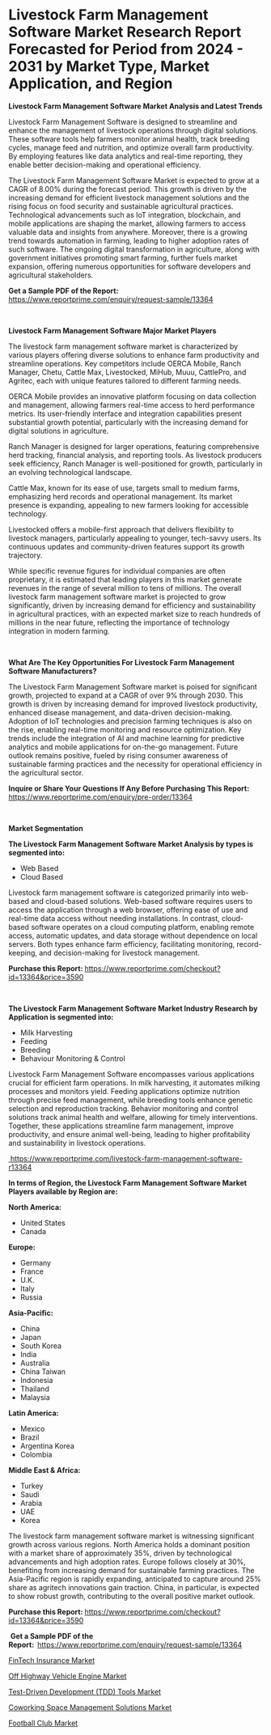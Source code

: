 <p><h1>Livestock Farm Management Software Market Research Report Forecasted for Period from 2024 -  2031 by Market Type, Market Application, and Region</h1></p><p><strong>Livestock Farm Management Software Market Analysis and Latest Trends</strong></p>
<p><p>Livestock Farm Management Software is designed to streamline and enhance the management of livestock operations through digital solutions. These software tools help farmers monitor animal health, track breeding cycles, manage feed and nutrition, and optimize overall farm productivity. By employing features like data analytics and real-time reporting, they enable better decision-making and operational efficiency.</p><p>The Livestock Farm Management Software Market is expected to grow at a CAGR of 8.00% during the forecast period. This growth is driven by the increasing demand for efficient livestock management solutions and the rising focus on food security and sustainable agricultural practices. Technological advancements such as IoT integration, blockchain, and mobile applications are shaping the market, allowing farmers to access valuable data and insights from anywhere. Moreover, there is a growing trend towards automation in farming, leading to higher adoption rates of such software. The ongoing digital transformation in agriculture, along with government initiatives promoting smart farming, further fuels market expansion, offering numerous opportunities for software developers and agricultural stakeholders.</p></p>
<p><strong>Get a Sample PDF of the Report:&nbsp;</strong> <a href="https://www.reportprime.com/enquiry/request-sample/13364?utm_campaign=5&utm_medium=2&utm_source=Github&utm_content=ia&utm_term=29112024&utm_id=livestock-farm-management-software">https://www.reportprime.com/enquiry/request-sample/13364</a></p>
<p>&nbsp;</p>
<p><strong>Livestock Farm Management Software Major Market Players</strong></p>
<p><p>The livestock farm management software market is characterized by various players offering diverse solutions to enhance farm productivity and streamline operations. Key competitors include OERCA Mobile, Ranch Manager, Chetu, Cattle Max, Livestocked, MiHub, Muuu, CattlePro, and Agritec, each with unique features tailored to different farming needs.</p><p>OERCA Mobile provides an innovative platform focusing on data collection and management, allowing farmers real-time access to herd performance metrics. Its user-friendly interface and integration capabilities present substantial growth potential, particularly with the increasing demand for digital solutions in agriculture.</p><p>Ranch Manager is designed for larger operations, featuring comprehensive herd tracking, financial analysis, and reporting tools. As livestock producers seek efficiency, Ranch Manager is well-positioned for growth, particularly in an evolving technological landscape.</p><p>Cattle Max, known for its ease of use, targets small to medium farms, emphasizing herd records and operational management. Its market presence is expanding, appealing to new farmers looking for accessible technology.</p><p>Livestocked offers a mobile-first approach that delivers flexibility to livestock managers, particularly appealing to younger, tech-savvy users. Its continuous updates and community-driven features support its growth trajectory.</p><p>While specific revenue figures for individual companies are often proprietary, it is estimated that leading players in this market generate revenues in the range of several million to tens of millions. The overall livestock farm management software market is projected to grow significantly, driven by increasing demand for efficiency and sustainability in agricultural practices, with an expected market size to reach hundreds of millions in the near future, reflecting the importance of technology integration in modern farming.</p></p>
<p>&nbsp;</p>
<p><strong>What Are The Key Opportunities For Livestock Farm Management Software Manufacturers?</strong></p>
<p><p>The Livestock Farm Management Software market is poised for significant growth, projected to expand at a CAGR of over 9% through 2030. This growth is driven by increasing demand for improved livestock productivity, enhanced disease management, and data-driven decision-making. Adoption of IoT technologies and precision farming techniques is also on the rise, enabling real-time monitoring and resource optimization. Key trends include the integration of AI and machine learning for predictive analytics and mobile applications for on-the-go management. Future outlook remains positive, fueled by rising consumer awareness of sustainable farming practices and the necessity for operational efficiency in the agricultural sector.</p></p>
<p><strong>Inquire or Share Your Questions If Any Before Purchasing This Report:</strong> <a href="https://www.reportprime.com/enquiry/pre-order/13364?utm_campaign=5&utm_medium=2&utm_source=Github&utm_content=ia&utm_term=29112024&utm_id=livestock-farm-management-software">https://www.reportprime.com/enquiry/pre-order/13364</a></p>
<p>&nbsp;</p>
<p><strong>Market Segmentation</strong></p>
<p><strong>The Livestock Farm Management Software Market Analysis by types is segmented into:</strong></p>
<p><ul><li>Web Based</li><li>Cloud Based</li></ul></p>
<p><p>Livestock farm management software is categorized primarily into web-based and cloud-based solutions. Web-based software requires users to access the application through a web browser, offering ease of use and real-time data access without needing installations. In contrast, cloud-based software operates on a cloud computing platform, enabling remote access, automatic updates, and data storage without dependence on local servers. Both types enhance farm efficiency, facilitating monitoring, record-keeping, and decision-making for livestock management.</p></p>
<p><strong>Purchase this Report:&nbsp;</strong><a href="https://www.reportprime.com/checkout?id=13364&price=3590&utm_campaign=5&utm_medium=2&utm_source=Github&utm_content=ia&utm_term=29112024&utm_id=livestock-farm-management-software">https://www.reportprime.com/checkout?id=13364&price=3590</a></p>
<p>&nbsp;</p>
<p><strong>The Livestock Farm Management Software Market Industry Research by Application is segmented into:</strong></p>
<p><ul><li>Milk Harvesting</li><li>Feeding</li><li>Breeding</li><li>Behaviour Monitoring & Control</li></ul></p>
<p><p>Livestock Farm Management Software encompasses various applications crucial for efficient farm operations. In milk harvesting, it automates milking processes and monitors yield. Feeding applications optimize nutrition through precise feed management, while breeding tools enhance genetic selection and reproduction tracking. Behavior monitoring and control solutions track animal health and welfare, allowing for timely interventions. Together, these applications streamline farm management, improve productivity, and ensure animal well-being, leading to higher profitability and sustainability in livestock operations.</p></p>
<p><a href="https://www.reportprime.com/livestock-farm-management-software-r13364?utm_campaign=5&utm_medium=2&utm_source=Github&utm_content=ia&utm_term=29112024&utm_id=livestock-farm-management-software">&nbsp;https://www.reportprime.com/livestock-farm-management-software-r13364</a></p>
<p><strong>In terms of Region, the Livestock Farm Management Software Market Players available by Region are:</strong></p>
<p>
    <p> <strong> North America: </strong>
        <ul>
            <li>United States</li>
            <li>Canada</li>
        </ul>
        </p> 
    <p> <strong> Europe: </strong>
        <ul>
            <li>Germany</li>
            <li>France</li>
            <li>U.K.</li>
            <li>Italy</li>
            <li>Russia</li>
        </ul>
        </p> 
    <p> <strong> Asia-Pacific: </strong>
        <ul>
            <li>China</li>
            <li>Japan</li>
            <li>South Korea</li>
            <li>India</li>
            <li>Australia</li>
            <li>China Taiwan</li>
            <li>Indonesia</li>
            <li>Thailand</li>
            <li>Malaysia</li>
        </ul>
        </p> 
    <p> <strong> Latin America: </strong>
        <ul>
            <li>Mexico</li>
            <li>Brazil</li>
            <li>Argentina Korea</li>
            <li>Colombia</li>
        </ul>
        </p> 
    <p> <strong> Middle East & Africa: </strong>
        <ul>
            <li>Turkey</li>
            <li>Saudi</li>
            <li>Arabia</li>
            <li>UAE</li>
            <li>Korea</li>
        </ul>
    </p>
    </p>
<p><p>The livestock farm management software market is witnessing significant growth across various regions. North America holds a dominant position with a market share of approximately 35%, driven by technological advancements and high adoption rates. Europe follows closely at 30%, benefiting from increasing demand for sustainable farming practices. The Asia-Pacific region is rapidly expanding, anticipated to capture around 25% share as agritech innovations gain traction. China, in particular, is expected to show robust growth, contributing to the overall positive market outlook.</p></p>
<p><strong>Purchase this Report: </strong><a href="https://www.reportprime.com/checkout?id=13364&price=3590&utm_campaign=5&utm_medium=2&utm_source=Github&utm_content=ia&utm_term=29112024&utm_id=livestock-farm-management-software">https://www.reportprime.com/checkout?id=13364&price=3590</a></p>
<p>&nbsp;<strong>Get a Sample PDF of the Report:&nbsp;&nbsp;</strong><a href="https://www.reportprime.com/enquiry/request-sample/13364?utm_campaign=5&utm_medium=2&utm_source=Github&utm_content=ia&utm_term=29112024&utm_id=livestock-farm-management-software">https://www.reportprime.com/enquiry/request-sample/13364</a></p>
<p><strong></strong></p>
<p><p><a href="https://github.com/FlorianWolf90/Market-Research-Report-List-1/blob/main/fintech-insurance-market.md?utm_campaign=5&utm_medium=2&utm_source=Github&utm_content=ia&utm_term=29112024&utm_id=livestock-farm-management-software">FinTech Insurance Market</a></p><p><a href="https://www.linkedin.com/pulse/insights-off-highway-vehicle-engine-industry-market-financial-gm0je?utm_campaign=5&utm_medium=2&utm_source=Github&utm_content=ia&utm_term=29112024&utm_id=livestock-farm-management-software">Off Highway Vehicle Engine Market</a></p><p><a href="https://issuu.com/reportprime-2/docs/test-driven-development-tdd-tools-market-size-2030?utm_campaign=5&utm_medium=2&utm_source=Github&utm_content=ia&utm_term=29112024&utm_id=livestock-farm-management-software">Test-Driven Development (TDD) Tools Market</a></p><p><a href="https://issuu.com/reportprime-2/docs/coworking-space-management-solutions-market-size-2?utm_campaign=5&utm_medium=2&utm_source=Github&utm_content=ia&utm_term=29112024&utm_id=livestock-farm-management-software">Coworking Space Management Solutions Market</a></p><p><a href="https://github.com/lylyparadise/Market-Research-Report-List-5/blob/main/football-club-market.md?utm_campaign=5&utm_medium=2&utm_source=Github&utm_content=ia&utm_term=29112024&utm_id=livestock-farm-management-software">Football Club Market</a></p></p>